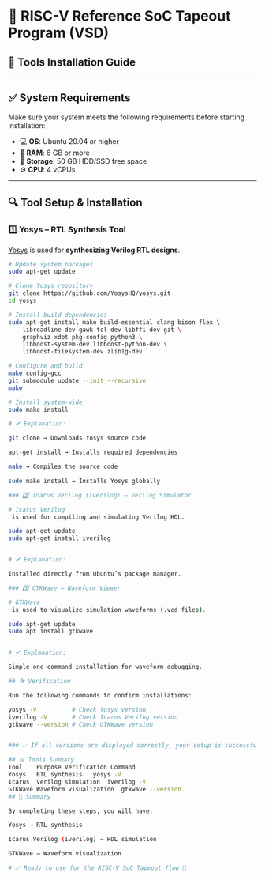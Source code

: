 # 🚀 RISC-V Reference SoC Tapeout Program (VSD)

## 🔧 Tools Installation Guide

---

## ✅ System Requirements
Make sure your system meets the following requirements before starting installation:

- 💻 **OS**: Ubuntu 20.04 or higher  
- 🧠 **RAM**: 6 GB or more  
- 💾 **Storage**: 50 GB HDD/SSD free space  
- ⚙️ **CPU**: 4 vCPUs  

---

## 🔍 Tool Setup & Installation

### 1️⃣ Yosys – RTL Synthesis Tool
[Yosys](https://github.com/YosysHQ/yosys) is used for **synthesizing Verilog RTL designs**.

```bash
# Update system packages
sudo apt-get update

# Clone Yosys repository
git clone https://github.com/YosysHQ/yosys.git
cd yosys

# Install build dependencies
sudo apt-get install make build-essential clang bison flex \
    libreadline-dev gawk tcl-dev libffi-dev git \
    graphviz xdot pkg-config python3 \
    libboost-system-dev libboost-python-dev \
    libboost-filesystem-dev zlib1g-dev

# Configure and build
make config-gcc
git submodule update --init --recursive
make 

# Install system-wide
sudo make install

# ✔ Explanation:

git clone → Downloads Yosys source code

apt-get install → Installs required dependencies

make → Compiles the source code

sudo make install → Installs Yosys globally

### 2️⃣ Icarus Verilog (iverilog) – Verilog Simulator

# Icarus Verilog
 is used for compiling and simulating Verilog HDL.

sudo apt-get update
sudo apt-get install iverilog


# ✔ Explanation:

Installed directly from Ubuntu’s package manager.

### 3️⃣ GTKWave – Waveform Viewer

# GTKWave
 is used to visualize simulation waveforms (.vcd files).

sudo apt-get update
sudo apt install gtkwave


# ✔ Explanation:

Simple one-command installation for waveform debugging.

## 🛠️ Verification

Run the following commands to confirm installations:

yosys -V          # Check Yosys version
iverilog -V       # Check Icarus Verilog version
gtkwave --version # Check GTKWave version


### ✅ If all versions are displayed correctly, your setup is successful.

## 📊 Tools Summary
Tool	Purpose	Verification Command
Yosys	RTL synthesis	yosys -V
Icarus	Verilog simulation	iverilog -V
GTKWave	Waveform visualization	gtkwave --version
## 🎯 Summary

By completing these steps, you will have:

Yosys → RTL synthesis

Icarus Verilog (iverilog) → HDL simulation

GTKWave → Waveform visualization

# ✅ Ready to use for the RISC-V SoC Tapeout flow 🚀
